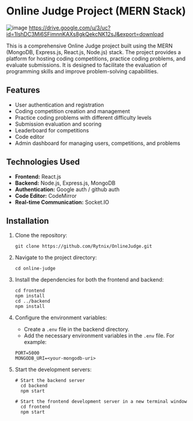# Online Judge Project (MERN Stack)

![image](https://drive.google.com/u/3/uc?id=1IshDC3Mi6SFimnnKAXs8gkQekcNK12sJ&export=download)
https://drive.google.com/u/3/uc?id=1IshDC3Mi6SFimnnKAXs8gkQekcNK12sJ&export=download

This is a comprehensive Online Judge project built using the MERN (MongoDB, Express.js, React.js, Node.js) stack. The project provides a platform for hosting coding competitions, practice coding problems, and evaluate submissions. It is designed to facilitate the evaluation of programming skills and improve problem-solving capabilities.

## Features

- User authentication and registration
- Coding competition creation and management
- Practice coding problems with different difficulty levels
- Submission evaluation and scoring
- Leaderboard for competitions
- Code editor
- Admin dashboard for managing users, competitions, and problems

## Technologies Used

- **Frontend:** React.js
- **Backend:** Node.js, Express.js, MongoDB
- **Authentication:** Google auth / github auth
- **Code Editor:** CodeMirror
- **Real-time Communication:** Socket.IO

## Installation

1. Clone the repository:

   ```shell
   git clone https://github.com/Rytnix/OnlineJudge.git
   ```
2. Navigate to the project directory:

   ```shell
   cd online-judge
   ```
3. Install the dependencies for both the frontend and backend:

   ```shell
   cd frontend
   npm install
   cd ../backend
   npm install
   ```
4. Configure the environment variables:
   
   - Create a `.env` file in the backend directory.
   - Add the necessary environment variables in the `.env` file. For example:
   ```shell
   PORT=5000
   MONGODB_URI=<your-mongodb-uri>
   ```
5. Start the development servers:
   ```shell
   # Start the backend server
     cd backend
     npm start

   # Start the frontend development server in a new terminal window
     cd frontend
     npm start
   ```

